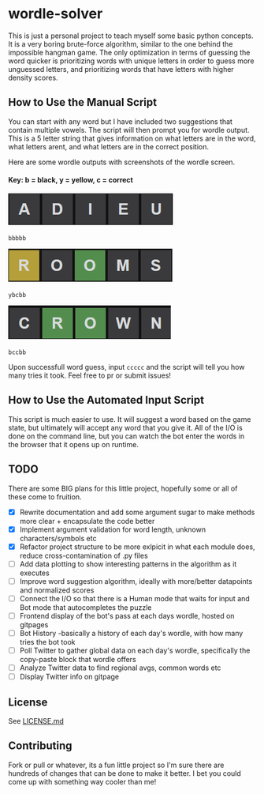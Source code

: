 # wordle-solver

This is just a personal project to teach myself some basic python concepts. It is a very boring brute-force algorithm,
similar to the one behind the impossible hangman game. The only optimization in terms of guessing the word quicker is
prioritizing words with unique letters in order to guess more unguessed letters, and prioritizing words that have
letters with higher density scores.

## How to Use the Manual Script

You can start with any word but I have included two suggestions that contain multiple vowels. The script will then
prompt you for wordle output. This is a 5 letter string that gives information on what letters are in the word, what
letters arent, and what letters are in the correct position.

Here are some wordle outputs with screenshots of the wordle screen.

#### Key: b = black, y = yellow, c = correct

![bbbbb.png](assets/bbbbb.png)

`bbbbb`

![ybcbb.png](assets/ybcbb.png)

`ybcbb`

![img.png](assets/bccbb.png)

`bccbb`

Upon successfull word guess, input `ccccc` and the script will tell you how many tries it took. Feel free to pr or
submit issues!

## How to Use the Automated Input Script

This script is much easier to use. It will suggest a word based on the game state, but ultimately will accept any word
that you give it. All of the I/O is done on the command line, but you can watch the bot enter the words in the browser
that it opens up on runtime.

## TODO

There are some BIG plans for this little project, hopefully some or all of these come to fruition.

- [x] Rewrite documentation and add some argument sugar to make methods more clear + encapsulate the code better
- [x] Implement argument validation for word length, unknown characters/symbols etc
- [x] Refactor project structure to be more exlpicit in what each module does, reduce cross-contamination of .py files
- [ ] Add data plotting to show interesting patterns in the algorithm as it executes
- [ ] Improve word suggestion algorithm, ideally with more/better datapoints and normalized scores
- [ ] Connect the I/O so that there is a Human mode that waits for input and Bot mode that autocompletes the puzzle
- [ ] Frontend display of the bot's pass at each days wordle, hosted on gitpages
- [ ] Bot History -basically a history of each day's wordle, with how many tries the bot took
- [ ] Poll Twitter to gather global data on each day's wordle, specifically the copy-paste block that wordle offers
- [ ] Analyze Twitter data to find regional avgs, common words etc
- [ ] Display Twitter info on gitpage

## License

See [LICENSE.md](LICENSE.md)

## Contributing

Fork or pull or whatever, its a fun little project so I'm sure there are hundreds of changes that can be done to make it
better. I bet you could come up with something way cooler than me!
